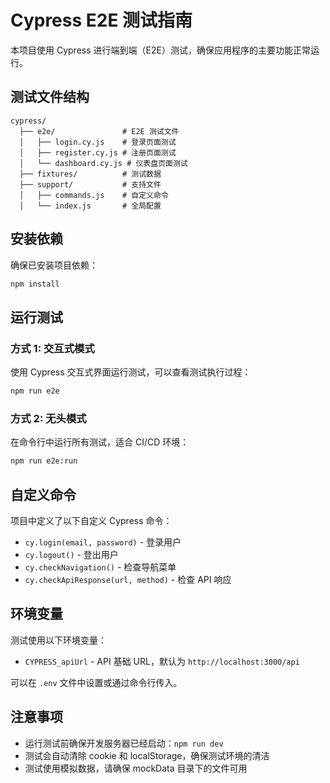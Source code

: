 # Cypress E2E 测试指南

本项目使用 Cypress 进行端到端（E2E）测试，确保应用程序的主要功能正常运行。

## 测试文件结构

```
cypress/
  ├── e2e/               # E2E 测试文件
  │   ├── login.cy.js    # 登录页面测试
  │   ├── register.cy.js # 注册页面测试
  │   └── dashboard.cy.js # 仪表盘页面测试
  ├── fixtures/          # 测试数据
  ├── support/           # 支持文件
  │   ├── commands.js    # 自定义命令
  │   └── index.js       # 全局配置
```

## 安装依赖

确保已安装项目依赖：

```bash
npm install
```

## 运行测试

### 方式 1: 交互式模式

使用 Cypress 交互式界面运行测试，可以查看测试执行过程：

```bash
npm run e2e
```

### 方式 2: 无头模式

在命令行中运行所有测试，适合 CI/CD 环境：

```bash
npm run e2e:run
```

## 自定义命令

项目中定义了以下自定义 Cypress 命令：

- `cy.login(email, password)` - 登录用户
- `cy.logout()` - 登出用户
- `cy.checkNavigation()` - 检查导航菜单
- `cy.checkApiResponse(url, method)` - 检查 API 响应

## 环境变量

测试使用以下环境变量：

- `CYPRESS_apiUrl` - API 基础 URL，默认为 `http://localhost:3000/api`

可以在 `.env` 文件中设置或通过命令行传入。

## 注意事项

- 运行测试前确保开发服务器已经启动：`npm run dev`
- 测试会自动清除 cookie 和 localStorage，确保测试环境的清洁
- 测试使用模拟数据，请确保 mockData 目录下的文件可用